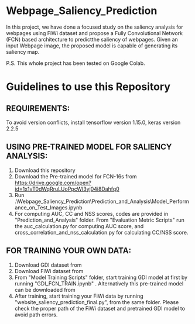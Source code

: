 # Webpage_Saliency_Prediction

In this project, we have done a focused study on the saliency analysis for webpages using FiWi dataset and propose a Fully Convolutional Network (FCN) based architecture to predictthe saliency of webpages. Given an input Webpage image, the proposed model is capable of generating its saliency map.


P.S. This whole project has been tested on Google Colab.

# Guidelines to use this Repository

## REQUIREMENTS:
To avoid version conflicts, install tensorflow version 1.15.0, keras version 2.2.5

## USING PRE-TRAINED MODEL FOR SALIENCY ANALYSIS:
1. Download this repository
2. Download the Pre-trained model for FCN-16s from https://drive.google.com/open?id=1x1vT0dWqRruLUoPpcWI3yj04i8Dahfq0
3. Run .\Webpage_Saliency_Prediction\Prediction_and_Analysis\Model_Performance_on_Test_Images.ipynb
4. For computing AUC, CC and NSS scores, codes are provided in "Prediction_and_Analysis" folder. From "Evaluation Metric Scripts" run the auc_calculation.py for computing AUC score, and cross_correlation_and_nss_calculation.py for calculating CC/NSS score.

## FOR TRAINING YOUR OWN DATA:
1. Download GDI dataset from
2. Download FiWi dataset from 
3. From "Model Training Scripts" folder, start training GDI model at first by running "GDI_FCN_TRAIN.ipynb" . 
Alternatively this pre-trained model can be downloaded from
4. After training, start training your FiWi data by running "website_saliency_prediction_final.py", from the same folder. Please check the proper path of the FiWi dataset and pretrained GDI model to avoid path errors.





